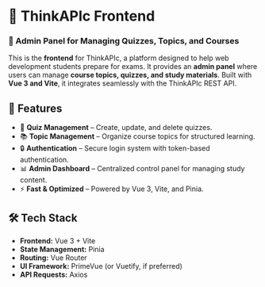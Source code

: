 # 🎨 ThinkAPIc Frontend

### 🚀 Admin Panel for Managing Quizzes, Topics, and Courses

This is the **frontend** for ThinkAPIc, a platform designed to help web development students prepare for exams. It provides an **admin panel** where users can manage **course topics, quizzes, and study materials**. Built with **Vue 3 and Vite**, it integrates seamlessly with the ThinkAPIc REST API.

## 🌟 Features
- 📌 **Quiz Management** – Create, update, and delete quizzes.
- 📚 **Topic Management** – Organize course topics for structured learning.
- 🔒 **Authentication** – Secure login system with token-based authentication.
- 📊 **Admin Dashboard** – Centralized control panel for managing study content.
- ⚡ **Fast & Optimized** – Powered by Vue 3, Vite, and Pinia.

## 🛠️ Tech Stack
- **Frontend:** Vue 3 + Vite
- **State Management:** Pinia
- **Routing:** Vue Router
- **UI Framework:** PrimeVue (or Vuetify, if preferred)
- **API Requests:** Axios
<!-- 
## 🚀 Getting Started
### 1. Clone the Repository
```sh
git clone https://github.com/jayb2302/ThinkAPIc-Frontend.git
cd thinkapic-frontend
```

### 2. Install Dependencies
```sh
npm install
```

### 3. Configure API Endpoint
Create a `.env` file and set the API URL:
```
VITE_API_BASE_URL=http://localhost:4000/api
```

### 4. Run the Development Server
```sh
npm run dev
```

## 📁 Project Structure
```
/src
  /assets        # Static assets
  /components    # Reusable UI components
  /layouts       # Layout components (Admin, Default)
  /pages         # Main views (Home, Quizzes, Topics, Admin)
  /router        # Vue Router configuration
  /stores        # Pinia state management
  /services      # API services (axios calls)
  /utils         # Utility functions
```

## 📦 Deployment
To build for production:
```sh
npm run build
```
Deploy the `dist/` folder to a hosting provider like **Vercel**, **Netlify**, or **GitHub Pages**.

## 🛠️ Future Enhancements
- ✅ Role-based authentication for admins.
- 📊 User analytics dashboard.
- 🔔 Notifications for quiz submissions.

## 📄 License
MIT License - Free to use and modify. -->

